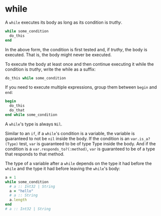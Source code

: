 # while

A `while` executes its body as long as its condition is *truthy*.

```ruby
while some_condition
  do_this
end
```

In the above form, the condition is first tested and, if *truthy*, the body is executed. That is, the body might never be executed.

To execute the body at least once and then continue executing it while the condition is *truthy*, write the while as a suffix:

```ruby
do_this while some_condition
```

If you need to execute multiple expressions, group them between `begin` and `end`:

```ruby
begin
  do_this
  do_that
end while some_condition
```

A `while`'s type is always `Nil`.

Similar to an `if`, if a `while`'s condition is a variable, the variable is guaranteed to not be `nil` inside the body. If the condition is an `var.is_a?(Type)` test, `var` is guaranteed to be of type Type inside the body. And if the condition is a `var.responds_to?(:method)`, `var` is guaranteed to be of a type that responds to that method.

The type of a variable after a `while` depends on the type it had before the `while` and the type it had before leaving the `while`'s body:

```ruby
a = 1
while some_condition
  # a :: Int32 | String
  a = "hello"
  # a :: String
  a.length
end
# a :: Int32 | String
```
